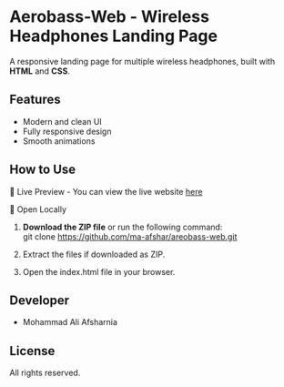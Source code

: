 # Aerobass-Web - Wireless Headphones Landing Page
A responsive landing page for multiple wireless headphones, built with **HTML** and **CSS**.

## Features
- Modern and clean UI
- Fully responsive design
- Smooth animations

## How to Use  
🔹 Live Preview
        - You can view the live website [here](https://ma-afshar.github.io/areobass-web/)

🔹 Open Locally

1. **Download the ZIP file** or run the following command:  
        git clone https://github.com/ma-afshar/areobass-web.git

2. Extract the files if downloaded as ZIP.    

3. Open the index.html file in your browser.

## Developer
- Mohammad Ali Afsharnia

## License
All rights reserved.